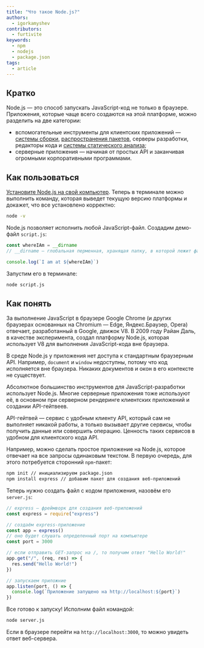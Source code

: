 ```yaml
---
title: "Что такое Node.js?"
authors:
  - igorkamyshev
contributors:
  - furtivite
keywords:
  - npm
  - nodejs
  - package.json
tags:
  - article
---
```


## Кратко

Node.js — это способ запускать JavaScript-код не только в браузере. Приложения, которые чаще всего создаются на этой платформе, можно разделить на две категории:

- вспомогательные инструменты для клиентских приложений — [системы сборки](/tools/bundlers), [распространения пакетов](/tools/package-managers), серверы разработки, редакторы кода и [системы статического анализа](/tools/static-analysis);
- серверные приложения — начиная от простых API и заканчивая огромными корпоративными программами.

## Как пользоваться

[Установите Node.js на свой компьютер](https://nodejs.org/). Теперь в терминале можно выполнить команду, которая выведет текущую версию платформы и докажет, что все установлено корректно:

```bash
node -v
```

Node.js позволяет исполнить любой JavaScript-файл. Создадим демо-файл `script.js`:

```js
const whereIAm = __dirname
// __dirname — глобальная перменная, хранящая папку, в которой лежит файл скрипта

console.log(`I am at ${whereIAm}`)
```

Запустим его в терминале:

```bash
node script.js
```

## Как понять

За выполнение JavaScript в браузере Google Chrome (и других браузерах основанных на Chromium — Edge, Яндекс.Браузер, Opera) отвечает, разработанный в Google, движок V8. В 2009 году Райан Даль, в качестве эксперимента, создал платформу Node.js, которая использует V8 для выполнения JavaScript-кода вне браузера.

В среде Node.js у приложения нет доступа к стандартным браузерным API. Например, `document` и `window` недоступны, потому что код исполняется вне браузера. Никаких документов и окон в его контексте не существует.

Абсолютное большинство инструментов для JavaScript-разработки использует Node.js. Многие серверные приложения тоже используют её, в основном при серверном рендеринге клиентских приложений и создании API-гейтвеев.

API-гейтвей — сервис с удобным клиенту API, который сам не выполняет никакой работы, а только вызывает другие сервисы, чтобы получить данные или совершить операцию. Ценность таких сервисов в удобном для клиентского кода API.

Например, можно сделать простое приложение на Node.js, которое отвечает на все запросы одинаковым текстом. В первую очередь, для этого потребуется сторонний `npm`-пакет:

```bash
npm init // инициализируем package.json
npm install express // добавим пакет для создания веб-приложений
```

Теперь нужно создать файл с кодом приложения, назовём его `server.js`:

```js
// express — фреймворк для создания веб-приложений
const express = require("express")

// создаём express-приложение
const app = express()
// оно будет слушать определенный порт на компьютере
const port = 3000

// если отправить GET-запрос на /, то получим ответ "Hello World!"
app.get("/", (req, res) => {
  res.send("Hello World!")
})

// запускаем приложние
app.listen(port, () => {
  console.log(`Приложение запущено на http://localhost:${port}`)
})
```

Все готово к запуску! Исполним файл командой:

```bash
node server.js
```

Если в браузере перейти на `http://localhost:3000`, то можно увидеть ответ веб-сервера.
